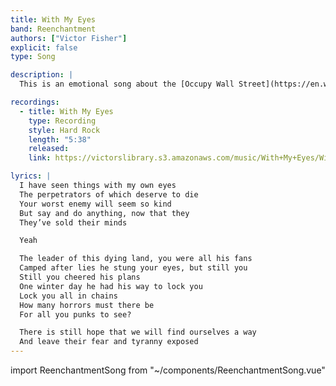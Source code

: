 ```yaml
---
title: With My Eyes
band: Reenchantment
authors: ["Victor Fisher"]
explicit: false
type: Song

description: |
  This is an emotional song about the [Occupy Wall Street](https://en.wikipedia.org/wiki/Occupy_Wall_Street) movement.

recordings:
  - title: With My Eyes
    type: Recording
    style: Hard Rock 
    length: "5:38"
    released: 
    link: https://victorslibrary.s3.amazonaws.com/music/With+My+Eyes/With+My+Eyes.mp3

lyrics: |
  I have seen things with my own eyes
  The perpetrators of which deserve to die
  Your worst enemy will seem so kind
  But say and do anything, now that they
  They’ve sold their minds

  Yeah

  The leader of this dying land, you were all his fans
  Camped after lies he stung your eyes, but still you
  Still you cheered his plans
  One winter day he had his way to lock you
  Lock you all in chains
  How many horrors must there be
  For all you punks to see?

  There is still hope that we will find ourselves a way
  And leave their fear and tyranny exposed
---
```


import ReenchantmentSong from "~/components/ReenchantmentSong.vue"

<ReenchantmentSong :songData="$frontmatter" />
